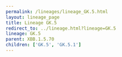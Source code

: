 ```yaml
---
permalink: /lineages/lineage_GK.5.html
layout: lineage_page
title: Lineage GK.5
redirect_to: ../lineage.html?lineage=GK.5
lineage: GK.5
parent: XBB.1.5.70
children: ['GK.5', 'GK.5.1']
---
```

